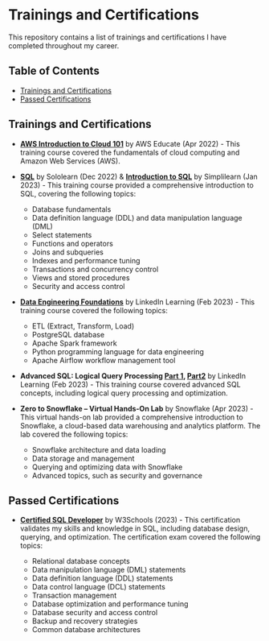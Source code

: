 
# Trainings and Certifications

This repository contains a list of trainings and certifications I have completed throughout my career.

## Table of Contents

-	[Trainings and Certifications](#trainings-and-certifications)
-	[Passed Certifications](#passed-certifications)

## Trainings and Certifications

-   [**AWS Introduction to Cloud 101**](https://www.credly.com/badges/33ca67ad-0e36-4f5f-ab17-655aaa5e874d/linked_in_profile) by AWS Educate (Apr 2022) - This training course covered the fundamentals of cloud computing and Amazon Web Services (AWS).

-   [**SQL**](https://www.sololearn.com/certificates/CT-RNHNIWK6) by Sololearn (Dec 2022)  &   **[Introduction to SQL](https://simpli-web.app.link/e/FC3NiF6GGwb)** by Simplilearn (Jan 2023)  - This training course provided a comprehensive introduction to SQL, covering the following topics:
	-   Database fundamentals
	-   Data definition language (DDL) and data manipulation language (DML)
	-   Select statements
	-   Functions and operators
	-   Joins and subqueries
	-   Indexes and performance tuning
	-   Transactions and concurrency control
	-   Views and stored procedures
	-   Security and access control

-   [**Data Engineering Foundations**](https://www.linkedin.com/learning/certificates/e6c648895f5ebf2d971842fbbbe33eac6201f6d4723392d347eab5ad2000c3d5) by LinkedIn Learning (Feb 2023) - This training course covered the following topics:
	-   ETL (Extract, Transform, Load)
	-   PostgreSQL database
	-   Apache Spark framework
	-   Python programming language for data engineering
	-   Apache Airflow workflow management tool

-   **Advanced SQL: Logical Query Processing [Part 1](https://www.linkedin.com/learning/certificates/40a6b99cc0cc4ff035a1cb741ed8f419f9046ebbf2d2fd3c970a33fc480c3003), [Part2](https://www.linkedin.com/learning/certificates/a2a1dbe23289c96126fc71f99d2971f2e81780cb0f3a4f28bb72b9bfdcf8722d)** by LinkedIn Learning (Feb 2023) - This training course covered advanced SQL concepts, including logical query processing and optimization.

-   **Zero to Snowflake – Virtual Hands-On Lab** by Snowflake (Apr 2023) - This virtual hands-on lab provided a comprehensive introduction to Snowflake, a cloud-based data warehousing and analytics platform. The lab covered the following topics:
	-   Snowflake architecture and data loading
	-   Data storage and management
	-   Querying and optimizing data with Snowflake
	-   Advanced topics, such as security and governance
    

## Passed Certifications
    
 -   **[Certified SQL Developer](https://verify.w3schools.com/1NCSKCULU1)** by W3Schools (2023) - This certification validates my skills and knowledge in SQL, including database design, querying, and optimization. The certification exam covered the following topics:

	   -   Relational database concepts
	   -   Data manipulation language (DML) statements
	   -   Data definition language (DDL) statements
	   -   Data control language (DCL) statements
	   -   Transaction management
	   -   Database optimization and performance tuning
	   -   Database security and access control
	   -   Backup and recovery strategies
	   -   Common database architectures

  
